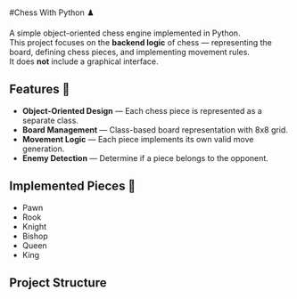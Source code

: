 #Chess With Python ♟️

A simple object-oriented chess engine implemented in Python.  
This project focuses on the **backend logic** of chess — representing the board, defining chess pieces, and implementing movement rules.  
It does **not** include a graphical interface.

## Features 🤍
- **Object-Oriented Design** — Each chess piece is represented as a separate class.
- **Board Management** — Class-based board representation with 8x8 grid.
- **Movement Logic** — Each piece implements its own valid move generation.
- **Enemy Detection** — Determine if a piece belongs to the opponent.


## Implemented Pieces 🧩
- Pawn 
- Rook
- Knight
- Bishop 
- Queen
- King

## Project Structure
